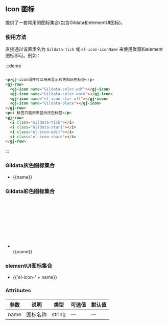 ## Icon 图标

提供了一套常用的图标集合(包含Gildata和elementUI图标)。

### 使用方法

直接通过设置类名为 `Gildata-tick` 或 `el-icon-iconName` 来使用聚源和element图标即可。例如：

:::demo
```html

<p>gj-icon组件可以用来显示彩色和灰色标签</p>
<gj-row>
  <gj-icon name="Gildata-color-pdf"></gj-icon>
  <gj-icon name="Gildata-color-word"></gj-icon>
  <gj-icon name="el-icon-star-off"></gj-icon>
  <gj-icon name="Gildata-place"></gj-icon>
</gj-row>
<p>i 标签只能用来显示灰色标签</p>
<gj-row>
  <i class="Gildata-tick"></i>
  <i class="Gildata-star1"></i>
  <i class="el-icon-edit"></i>
  <i class="el-icon-share"></i>
</gj-row>
```
:::

### Gildata灰色图标集合

<ul class="icon-list">
  <li v-for="name in $GlIcon" :key="name">
    <span>
      <i :class="name"></i>
      <span class="icon-name">{{name}}</span>
    </span>
  </li>
</ul>

### Gildata彩色图标集合

<ul class="icon-list">
  <li v-for="name in $GlColorIcon" :key="name">
    <span>
      <svg class="icon svg-icon" aria-hidden="true">
        <use :xlink:href="'#' + name"></use>
      </svg>
      <br>
      <span class="icon-name">{{name}}</span>
    </span>
  </li>
</ul>

### elementUI图标集合

<ul class="icon-list">
  <li v-for="name in $elIcon" :key="name">
    <span>
      <i :class="'el-icon-' + name"></i>
      <span class="icon-name">{{'el-icon-' + name}}</span>
    </span>
  </li>
</ul>

### Attributes
| 参数      | 说明    | 类型      | 可选值       | 默认值   |
|---------- |-------- |---------- |-------------  |-------- |
| name     | 图标名称   | string  |   —    |    —     |
